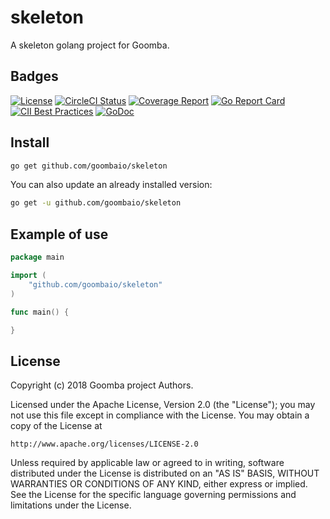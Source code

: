 # skeleton

A skeleton golang project for Goomba.

## Badges

[![License][License-Image]][License-URL]
[![CircleCI Status][CircleCI-Image]][CircleCI-URL]
[![Coverage Report][Coverage-Image]][Coverage-URL]
[![Go Report Card][GoReportCard-Image]][GoReportCard-URL]
[![CII Best Practices][CII-Image]][CII-URL]
[![GoDoc][GoDoc-Image]][GoDoc-URL]

## Install

```bash
go get github.com/goombaio/skeleton
```

You can also update an already installed version:

```bash
go get -u github.com/goombaio/skeleton
```

## Example of use

```go
package main

import (
    "github.com/goombaio/skeleton"
)

func main() {

}
```

## License

Copyright (c) 2018 Goomba project Authors.

Licensed under the Apache License, Version 2.0 (the "License");
you may not use this file except in compliance with the License.
You may obtain a copy of the License at

    http://www.apache.org/licenses/LICENSE-2.0

Unless required by applicable law or agreed to in writing, software
distributed under the License is distributed on an "AS IS" BASIS,
WITHOUT WARRANTIES OR CONDITIONS OF ANY KIND, either express or implied.
See the License for the specific language governing permissions and
limitations under the License.

[License-Image]: https://img.shields.io/badge/License-Apache-blue.svg
[License-URL]: http://opensource.org/licenses/Apache
[CircleCI-Image]: https://circleci.com/gh/goombaio/skeleton.svg?style=svg
[CircleCI-URL]: https://circleci.com/gh/goombaio/skeleton
[Coverage-Image]: https://codecov.io/gh/goombaio/skeleton/branch/master/graph/badge.svg
[Coverage-URL]: https://codecov.io/gh/goombaio/skeleton
[GoReportCard-Image]: https://goreportcard.com/badge/github.com/goombaio/skeleton
[GoReportCard-URL]: https://goreportcard.com/report/github.com/goombaio/skeleton
[CII-Image]: https://bestpractices.coreinfrastructure.org/projects/2184/badge
[CII-URL]: https://bestpractices.coreinfrastructure.org/projects/2184
[GoDoc-Image]: https://godoc.org/github.com/goombaio/skeleton?status.svg
[GoDoc-URL]: http://godoc.org/github.com/goombaio/skeleton
